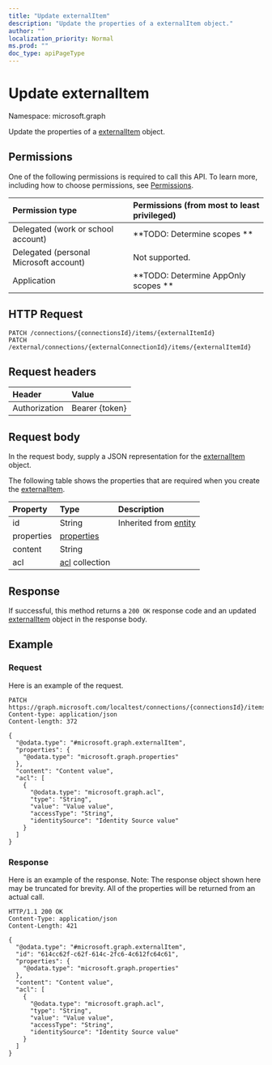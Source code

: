 ```yaml
---
title: "Update externalItem"
description: "Update the properties of a externalItem object."
author: ""
localization_priority: Normal
ms.prod: ""
doc_type: apiPageType
---
```


# Update externalItem

Namespace: microsoft.graph

Update the properties of a [externalItem](../resources/externalitem.md) object.

## Permissions
One of the following permissions is required to call this API. To learn more, including how to choose permissions, see [Permissions](/concepts/permissions-reference.md).

|Permission type|Permissions (from most to least privileged)|
|:---|:---|
|Delegated (work or school account)|**TODO: Determine scopes **|
|Delegated (personal Microsoft account)|Not supported.|
|Application|**TODO: Determine AppOnly scopes **|

## HTTP Request
<!-- {
  "blockType": "ignored"
}
-->
``` http
PATCH /connections/{connectionsId}/items/{externalItemId}
PATCH /external/connections/{externalConnectionId}/items/{externalItemId}
```

## Request headers
|Header|Value|
|:---|:---|
|Authorization|Bearer {token}|

## Request body
In the request body, supply a JSON representation for the [externalItem](../resources/externalitem.md) object.

The following table shows the properties that are required when you create the [externalItem](../resources/externalitem.md).

|Property|Type|Description|
|:---|:---|:---|
|id|String| Inherited from [entity](../resources/entity.md)|
|properties|[properties](../resources/properties.md)||
|content|String||
|acl|[acl](../resources/acl.md) collection||



## Response
If successful, this method returns a `200 OK` response code and an updated [externalItem](../resources/externalitem.md) object in the response body.

## Example

### Request
Here is an example of the request.
<!-- {
  "blockType": "request",
  "name": "update_externalitem"
}
-->
``` http
PATCH https://graph.microsoft.com/localtest/connections/{connectionsId}/items/{externalItemId}
Content-type: application/json
Content-length: 372

{
  "@odata.type": "#microsoft.graph.externalItem",
  "properties": {
    "@odata.type": "microsoft.graph.properties"
  },
  "content": "Content value",
  "acl": [
    {
      "@odata.type": "microsoft.graph.acl",
      "type": "String",
      "value": "Value value",
      "accessType": "String",
      "identitySource": "Identity Source value"
    }
  ]
}
```

### Response
Here is an example of the response. Note: The response object shown here may be truncated for brevity. All of the properties will be returned from an actual call.
<!-- {
  "blockType": "response",
  "truncated": true
}
-->
``` http
HTTP/1.1 200 OK
Content-Type: application/json
Content-Length: 421

{
  "@odata.type": "#microsoft.graph.externalItem",
  "id": "614cc62f-c62f-614c-2fc6-4c612fc64c61",
  "properties": {
    "@odata.type": "microsoft.graph.properties"
  },
  "content": "Content value",
  "acl": [
    {
      "@odata.type": "microsoft.graph.acl",
      "type": "String",
      "value": "Value value",
      "accessType": "String",
      "identitySource": "Identity Source value"
    }
  ]
}
```

